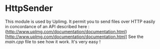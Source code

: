 HttpSender
==========

This module is used by Uplimg.
It permit you to send files over HTTP easily in concordance of an API described here : (http://www.uplmg.com/documentation/documentation.html)[http://www.uplmg.com/documentation/documentation.html]
See the *main.cpp* file to see how it work. It's very easy !